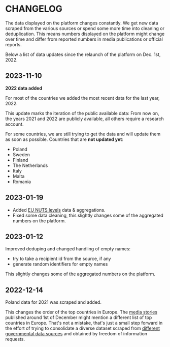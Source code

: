 # CHANGELOG

The data displayed on the platform changes constantly. We get new data scraped
from the various sources or spend some more time into cleaning or
deduplication. This means numbers displayed on the platform might change over
time and differ from reported numbers in media publications or official
reports.

Below a list of data updates since the relaunch of the platform on Dec. 1st, 2022.

## 2023-11-10

**2022 data added**

For most of the countries we added the most recent data for the last year, 2022.

This update marks the iteration of the public available data: From now on, the years 2021 and 2022 are publicly available, all others require a research account.

For some countries, we are still trying to get the data and will update them as soon as possible. Countries that are **not updated yet**:

- Poland
- Sweden
- Finland
- The Netherlands
- Italy
- Malta
- Romania

## 2023-01-19

- Added [EU NUTS levels](https://ec.europa.eu/eurostat/web/nuts/national-structures) data & aggregations.
- Fixed some data cleaning, this slightly changes some of the aggregated numbers on the platform.

## 2023-01-12

Improved deduping and changed handling of empty names:

- try to take a recipient id from the source, if any
- generate random identifiers for empty names

This slightly changes some of the aggregated numbers on the platform.

## 2022-12-14

Poland data for 2021 was scraped and added.

This changes the order of the top countries in Europe. The
[media stories](https://farmsubsidy.org/stories) published around 1st of
December might mention a different list of top countries in Europe. That's not
a mistake, that's just a small step forward in the effort of trying to
consolidate a diverse dataset scraped from
[different governmental data sources](https://agriculture.ec.europa.eu/common-agricultural-policy/financing-cap/beneficiaries_en#bycountry)
and obtained by freedom of information requests.

